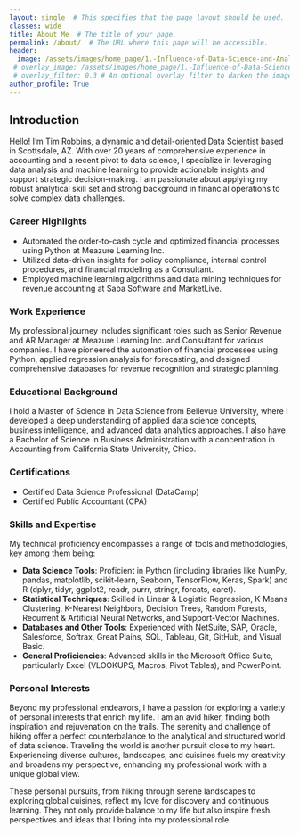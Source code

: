 ```yaml
---
layout: single  # This specifies that the page layout should be used.
classes: wide
title: About Me  # The title of your page.
permalink: /about/  # The URL where this page will be accessible.
header:
  image: /assets/images/home_page/1.-Influence-of-Data-Science-and-Analytics-Skills-in-Finance-and-Accounting.jpg
 # overlay_image: /assets/images/home_page/1.-Influence-of-Data-Science-and-Analytics-Skills-in-Finance-and-Accounting.jpg
 # overlay_filter: 0.3 # An optional overlay filter to darken the image for better text readability
author_profile: True
---
```

## Introduction
Hello! I’m Tim Robbins, a dynamic and detail-oriented Data Scientist based in Scottsdale, AZ. With over 20 years of comprehensive experience in accounting and a recent pivot to data science, I specialize in leveraging data analysis and machine learning to provide actionable insights and support strategic decision-making. I am passionate about applying my robust analytical skill set and strong background in financial operations to solve complex data challenges.

### Career Highlights
- Automated the order-to-cash cycle and optimized financial processes using Python at Meazure Learning Inc.
- Utilized data-driven insights for policy compliance, internal control procedures, and financial modeling as a Consultant.
- Employed machine learning algorithms and data mining techniques for revenue accounting at Saba Software and MarketLive.

### Work Experience
My professional journey includes significant roles such as Senior Revenue and AR Manager at Meazure Learning Inc. and Consultant for various companies. I have pioneered the automation of financial processes using Python, applied regression analysis for forecasting, and designed comprehensive databases for revenue recognition and strategic planning.

### Educational Background
I hold a Master of Science in Data Science from Bellevue University, where I developed a deep understanding of applied data science concepts, business intelligence, and advanced data analytics approaches. I also have a Bachelor of Science in Business Administration with a concentration in Accounting from California State University, Chico.

### Certifications
- Certified Data Science Professional (DataCamp)
- Certified Public Accountant (CPA)

### Skills and Expertise
My technical proficiency encompasses a range of tools and methodologies, key among them being:
- **Data Science Tools**: Proficient in Python (including libraries like NumPy, pandas, matplotlib, scikit-learn, Seaborn, TensorFlow, Keras, Spark) and R (dplyr, tidyr, ggplot2, readr, purrr, stringr, forcats, caret).
- **Statistical Techniques**: Skilled in Linear & Logistic Regression, K-Means Clustering, K-Nearest Neighbors, Decision Trees, Random Forests, Recurrent & Artificial Neural Networks, and Support-Vector Machines.
- **Databases and Other Tools**: Experienced with NetSuite, SAP, Oracle, Salesforce, Softrax, Great Plains, SQL, Tableau, Git, GitHub, and Visual Basic.
- **General Proficiencies**: Advanced skills in the Microsoft Office Suite, particularly Excel (VLOOKUPS, Macros, Pivot Tables), and PowerPoint.

### Personal Interests
Beyond my professional endeavors, I have a passion for exploring a variety of personal interests that enrich my life. I am an avid hiker, finding both inspiration and rejuvenation on the trails. The serenity and challenge of hiking offer a perfect counterbalance to the analytical and structured world of data science. Traveling the world is another pursuit close to my heart. Experiencing diverse cultures, landscapes, and cuisines fuels my creativity and broadens my perspective, enhancing my professional work with a unique global view.

These personal pursuits, from hiking through serene landscapes to exploring global cuisines, reflect my love for discovery and continuous learning. They not only provide balance to my life but also inspire fresh perspectives and ideas that I bring into my professional role.

